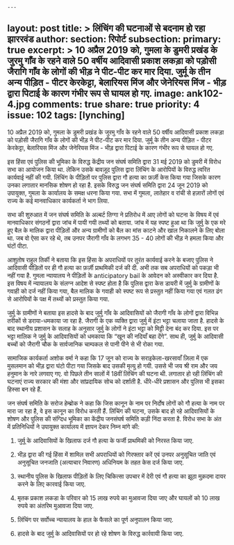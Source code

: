     ---
layout: post
title: >
    लिंचिंग की घटनाओं से बदनाम हो रहा झाररवंड
author:
section: रिपोर्ट
subsection:
primary: true
excerpt: >
    10 अप्रैल 2019 को, गुमला के डुमरी प्रखंड के जुरमु गाँव के रहने वाले 50 वर्षीय आदिवासी प्रकाश लकड़ा को पड़ोसी जैरागि गाँव के लोगों की भीड़ ने पीट-पीट कर मार दिया. जुर्मू के तीन अन्य पीड़ित - पीटर केरकेट्टा, बेलारियस मिंज और जेनेरियस मिंज - भीड़ द्वारा पिटाई के कारण गंभीर रूप से घायल हो गए.
image: ank102-4.jpg
comments: true
share: true
priority: 4
issue: 102
tags: [lynching]
---

10 अप्रैल 2019 को, गुमला के डुमरी प्रखंड के जुरमु गाँव के रहने वाले 50 वर्षीय आदिवासी प्रकाश लकड़ा को पड़ोसी जैरागि गाँव के लोगों की भीड़ ने पीट-पीट कर मार दिया. जुर्मू के तीन अन्य पीड़ित - पीटर केरकेट्टा, बेलारियस मिंज और जेनेरियस मिंज - भीड़ द्वारा पिटाई के कारण गंभीर रूप से घायल हो गए.

इस हिंसा एवं पुलिस की भूमिका के विरुद्ध केंद्रीय जन संघर्ष समिति द्वारा 31 मई 2019 को डुमरी में विरोध सभा का आयोजन किया था. लेकिन उसके बावज़ूद पुलिस द्वारा लिंचिंग के आरोपियों के विरुद्ध त्वरित कार्यवाई नहीं की गयी. लिंचिंग के पीड़ितों पर पुलिस द्वारा गौ हत्या का फ़र्ज़ी केस किया गया जिसके कारण उनका लगातार मानसिक शोषण हो रहा है. इसके विरुद्ध जन संघर्ष समिति द्वारा 24 जून 2019 को उपायुक्त, गुमला के कार्यालय के समक्ष धरना किया गया. सभा में गुमला, लातेहार व रांची से हज़ारों लोगों एवं राज्य के कई मानवाधिकार कार्यकर्ता ने भाग लिया.

सभा की शुरुआत में जन संघर्ष समिति के अल्बर्ट तिग्गा ने प्रतिरोध में आए लोगों को घटना के विषय में एवं मानवाधिकार संगठनों द्वारा जांच में पायी गयी तथ्यों को बताया. जांच में यह स्पष्ट हुआ था कि जुर्मु के एक मरे हुए बैल के मालिक द्वारा पीड़ितों और अन्य ग्रामीणों को बैल का मांस काटने और खाल निकालने के लिए बोला था. जब वो ऐसा कर रहे थे, तब उनपर जैरागी गाँव के लगभग 35 - 40 लोगों की भीड़ ने हमला किया और घंटों पीटा.

आशुतोष राहुल तिर्की ने बताया कि इस हिंसा के अपराधियों पर तुरंत कार्यवाई करने के बजाए पुलिस ने आदिवासी पीड़ितों पर ही गौ हत्या का फ़र्ज़ी प्राथमिकी दर्ज की दी. अभी तक सब अपराधियों को पकड़ा भी नहीं गया है. गुमला न्यायालय ने पीड़ितों के anticipatory bail के आवेदन को अस्वीकार कर दिया है. इस विषय में न्यायालय के संलग्न आदेश से स्पष्ट होता है कि पुलिस द्वारा केस डायरी में जुर्मु के ग्रामीणों के गवाही को दर्ज नहीं किया गया, बैल मालिक के गवाही को स्पष्ट रूप से प्रस्तुत नहीं किया गया एवं गलत ढंग से आरोपियों के पक्ष में तथ्यों को प्रस्तुत किया गया.

जुर्मु के ग्रामीणों ने बताया इस हादसे के बाद जुर्मु गाँव के आदिवासियों को जैरागी गाँव के लोगों द्वारा विभिन्न तरीकों से डराया-धमकाया जा रहा है. जैरागी के एक व्यक्ति द्वारा जुर्मु में इंटा भट्टा चलाया जाता है. हादसे के बाद स्थानीय प्रशासन के सलाह के अनुसार जुर्मु के लोगों ने इंटा भट्टा को मिट्टी देना बंद कर दिया. इस पर भट्टा मालिक ने जुर्मु के आदिवासियों को धमकाया कि “खून की नदियाँ बहा देंगे”. साथ ही, जुर्मु के आदिवासी बच्चों को जैरागी चौक के सार्वजानिक चाम्पकल से पानी पीने से भी रोका गया.

सामाजिक कार्यकर्ता अशोक वर्मा ने कहा कि 17 जून को राज्य के सराइकेला-खरसावाँ ज़िला में एक मुसलमान को भीड़ द्वारा घंटो पीटा गया जिसके बाद उसकी मृत्यु हो गयी. उससे भी जय श्री राम और जय हनुमान के नारे लगवाए गए. वो पिछले तीन सालों में 18वीं लिंचिंग की घटना थी. लगातार हो रही लिंचिंग की घटनाएं राज्य सरकार की मंशा और सांप्रदायिक सोच को दर्शाती है. धीरे-धीरे प्रशासन और पुलिस भी इसका हिस्सा बन रहे हैं.

जन संघर्ष समिति के सरोज हेम्ब्रोक ने कहा कि जिस कानून के नाम पर निर्दोष लोगों को गौ हत्या के नाम पर मारा जा रहा है, वे इस कानून का विरोध करती हैं. लिंचिंग की घटना, उसके बाद हो रहे आदिवासियों के शोषण और पुलिस की संग्दिध भूमिका का केंद्रीय जनसंघर्ष समिति कड़ी निंदा करता है. विरोध सभा के अंत में प्रतिनिधियों ने उपायुक्त कार्यालय में ज्ञापन देकर निम्न मांगे की:

1. जुर्मू के आदिवासियों के खिलाफ दर्ज गौ हत्या के फर्जी प्राथमिकी को निरस्त किया जाए.

2. भीड़ द्वारा की गई हिंसा में शामिल सभी अपराधियों को गिरफ्तार करें एवं उनपर अनुसूचित जाति एवं अनुसूचित जनजाति (अत्याचार निवारण) अधिनियम के तहत केस दर्ज किया जाए.

3. स्थानीय पुलिस के खिलाफ पीड़ितों के लिए चिकित्सा उपचार में देरी एवं गौ हत्या का झूठा मुक़दमा दायर करने के लिए कारवाई किया जाए.

4. मृतक प्रकाश लकडा के परिवार को 15 लाख रुपये का मुआवजा दिया जाए और घायलों को 10 लाख रुपये का अंतरिम मुआवजा दिया जाए.

5. लिंचिंग पर सर्वोच्च न्यायालय के हाल के फैसले का पूर्ण अनुपालन किया जाए.

6. हादसे के बाद जुर्मु के आदिवासियों पर  हो रहे शोषण के विरुद्ध कार्रवायी किया जाए.